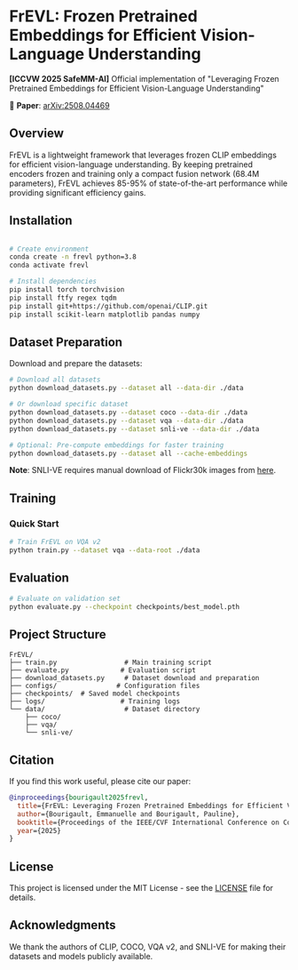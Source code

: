 # FrEVL: Frozen Pretrained Embeddings for Efficient Vision-Language Understanding

**[ICCVW 2025 SafeMM-AI]** Official implementation of "Leveraging Frozen Pretrained Embeddings for Efficient Vision-Language Understanding"

📄 **Paper**: [arXiv:2508.04469](https://arxiv.org/pdf/2508.04469)

## Overview

FrEVL is a lightweight framework that leverages frozen CLIP embeddings for efficient vision-language understanding. By keeping pretrained encoders frozen and training only a compact fusion network (68.4M parameters), FrEVL achieves 85-95% of state-of-the-art performance while providing significant efficiency gains.

## Installation

```bash

# Create environment
conda create -n frevl python=3.8
conda activate frevl

# Install dependencies
pip install torch torchvision
pip install ftfy regex tqdm
pip install git+https://github.com/openai/CLIP.git
pip install scikit-learn matplotlib pandas numpy
```

## Dataset Preparation

Download and prepare the datasets:

```bash
# Download all datasets
python download_datasets.py --dataset all --data-dir ./data

# Or download specific dataset
python download_datasets.py --dataset coco --data-dir ./data
python download_datasets.py --dataset vqa --data-dir ./data
python download_datasets.py --dataset snli-ve --data-dir ./data

# Optional: Pre-compute embeddings for faster training
python download_datasets.py --dataset all --cache-embeddings
```

**Note**: SNLI-VE requires manual download of Flickr30k images from [here](https://shannon.cs.illinois.edu/DenotationGraph/).

## Training

### Quick Start

```bash
# Train FrEVL on VQA v2
python train.py --dataset vqa --data-root ./data
```

## Evaluation

```bash
# Evaluate on validation set
python evaluate.py --checkpoint checkpoints/best_model.pth
```

## Project Structure

```
FrEVL/
├── train.py                 # Main training script
├── evaluate.py             # Evaluation script
├── download_datasets.py     # Dataset download and preparation
├── configs/               # Configuration files
├── checkpoints/  # Saved model checkpoints
├── logs/                   # Training logs
└── data/                    # Dataset directory
    ├── coco/
    ├── vqa/
    └── snli-ve/
```

## Citation

If you find this work useful, please cite our paper:

```bibtex
@inproceedings{bourigault2025frevl,
  title={FrEVL: Leveraging Frozen Pretrained Embeddings for Efficient Vision-Language Understanding},
  author={Bourigault, Emmanuelle and Bourigault, Pauline},
  booktitle={Proceedings of the IEEE/CVF International Conference on Computer Vision Workshops (ICCVW)},
  year={2025}
}
```

## License

This project is licensed under the MIT License - see the [LICENSE](LICENSE) file for details.

## Acknowledgments

We thank the authors of CLIP, COCO, VQA v2, and SNLI-VE for making their datasets and models publicly available.